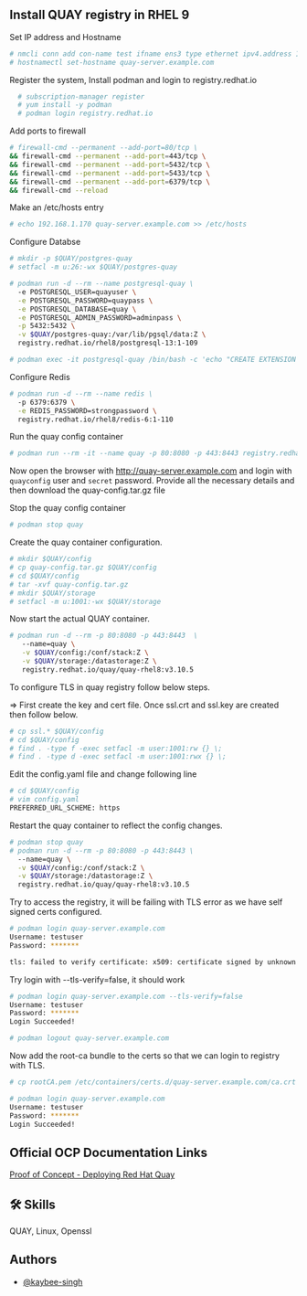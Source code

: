 
## Install QUAY registry in RHEL 9

Set IP address and Hostname
```bash
# nmcli conn add con-name test ifname ens3 type ethernet ipv4.address 192.168.1.170 ipv4.dns 8.8.8.8 ipv4.method manual autoconnect yes ipv4.gateway 192.168.1.1
# hostnamectl set-hostname quay-server.example.com
```
Register the system, Install podman and login to registry.redhat.io

```bash
  # subscription-manager register
  # yum install -y podman
  # podman login registry.redhat.io
```

Add ports to firewall


```bash
# firewall-cmd --permanent --add-port=80/tcp \
&& firewall-cmd --permanent --add-port=443/tcp \
&& firewall-cmd --permanent --add-port=5432/tcp \
&& firewall-cmd --permanent --add-port=5433/tcp \
&& firewall-cmd --permanent --add-port=6379/tcp \
&& firewall-cmd --reload
```

Make an /etc/hosts entry
```bash
# echo 192.168.1.170 quay-server.example.com >> /etc/hosts
```


Configure Databse


```bash
# mkdir -p $QUAY/postgres-quay
# setfacl -m u:26:-wx $QUAY/postgres-quay

# podman run -d --rm --name postgresql-quay \
  -e POSTGRESQL_USER=quayuser \
  -e POSTGRESQL_PASSWORD=quaypass \
  -e POSTGRESQL_DATABASE=quay \
  -e POSTGRESQL_ADMIN_PASSWORD=adminpass \
  -p 5432:5432 \
  -v $QUAY/postgres-quay:/var/lib/pgsql/data:Z \
  registry.redhat.io/rhel8/postgresql-13:1-109

# podman exec -it postgresql-quay /bin/bash -c 'echo "CREATE EXTENSION IF NOT EXISTS pg_trgm" | psql -d quay -U postgres'
```

Configure Redis

```bash
# podman run -d --rm --name redis \
  -p 6379:6379 \
  -e REDIS_PASSWORD=strongpassword \
  registry.redhat.io/rhel8/redis-6:1-110
```

Run the quay config container

```bash
# podman run --rm -it --name quay -p 80:8080 -p 443:8443 registry.redhat.io/quay/quay-rhel8:v3.10.3 config secret
```

Now open the browser with http://quay-server.example.com and login with `quayconfig` user and `secret` password. Provide all the necessary details and then download the quay-config.tar.gz file

Stop the quay config container

```bash
# podman stop quay
```
Create the quay container configuration.

```bash
# mkdir $QUAY/config
# cp quay-config.tar.gz $QUAY/config
# cd $QUAY/config
# tar -xvf quay-config.tar.gz
# mkdir $QUAY/storage
# setfacl -m u:1001:-wx $QUAY/storage

```

Now start the actual QUAY container.

```bash
# podman run -d --rm -p 80:8080 -p 443:8443  \
   --name=quay \
   -v $QUAY/config:/conf/stack:Z \
   -v $QUAY/storage:/datastorage:Z \
   registry.redhat.io/quay/quay-rhel8:v3.10.5
```

To configure TLS in quay registry follow below steps.

=> First create the key and cert file. Once ssl.crt and ssl.key are created then follow below.

```bash
# cp ssl.* $QUAY/config
# cd $QUAY/config
# find . -type f -exec setfacl -m user:1001:rw {} \;
# find . -type d -exec setfacl -m user:1001:rwx {} \;

```

Edit the config.yaml file and change following line

```bash
# cd $QUAY/config
# vim config.yaml
PREFERRED_URL_SCHEME: https
```

Restart the quay container to reflect the config changes.


```bash
# podman stop quay
# podman run -d --rm -p 80:8080 -p 443:8443 \
  --name=quay \
  -v $QUAY/config:/conf/stack:Z \
  -v $QUAY/storage:/datastorage:Z \
  registry.redhat.io/quay/quay-rhel8:v3.10.5

```

Try to access the registry, it will be failing with TLS error as we have self signed certs configured.

```bash
# podman login quay-server.example.com
Username: testuser
Password: *******

tls: failed to verify certificate: x509: certificate signed by unknown authority
```

Try login with --tls-verify=false, it should work

```bash
# podman login quay-server.example.com --tls-verify=false
Username: testuser
Password: *******
Login Succeeded!

# podman logout quay-server.example.com
```
Now add the root-ca bundle to the certs so that we can login to registry with TLS.

```bash
# cp rootCA.pem /etc/containers/certs.d/quay-server.example.com/ca.crt

# podman login quay-server.example.com 
Username: testuser
Password: *******
Login Succeeded!

```


## Official OCP Documentation Links

[Proof of Concept - Deploying Red Hat Quay](https://access.redhat.com/documentation/en-us/red_hat_quay/3.10/html-single/proof_of_concept_-_deploying_red_hat_quay/index)

## 🛠 Skills
QUAY, Linux, Openssl


## Authors

- [@kaybee-singh](https://www.github.com/kaybee-singh)
